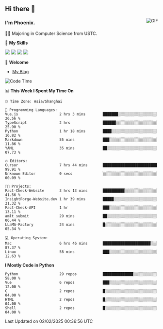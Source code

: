 ## Hi there 👋
<img align="right" alt="GIF" src="https://raw.githubusercontent.com/JoeyBling/JoeyBling/master/pic/pusheencode.gif" />

### I'm Phoenix.

👨‍🎓 Majoring in Computer Science from USTC.

🌟 **My Skills**

![](https://img.shields.io/badge/-Python-3e74a2?style=flat-square&logo=Python&logoColor=fff)
![](https://img.shields.io/badge/-C++-9f62a5?style=flat&logo=cplusplus&logoColor=white)
![](https://img.shields.io/badge/-Linux-185886?style=flat-square&logo=Linux&logoColor=fff)
![](https://img.shields.io/badge/-Rust-ff4136?style=flat-square&logo=Rust&logoColor=fff)

💬 **Welcome**

- [My Blog](https://ysy-phoenix.github.io/)

<!--START_SECTION:waka-->
![Code Time](http://img.shields.io/badge/Code%20Time-1%2C169%20hrs%2054%20mins-blue)

📊 **This Week I Spent My Time On** 

```text
🕑︎ Time Zone: Asia/Shanghai

💬 Programming Languages: 
Vue.js                   2 hrs 3 mins        ███████░░░░░░░░░░░░░░░░░░   26.56 % 
TypeScript               2 hrs               ██████░░░░░░░░░░░░░░░░░░░   25.90 % 
Python                   1 hr 18 mins        ████░░░░░░░░░░░░░░░░░░░░░   16.82 % 
Markdown                 55 mins             ███░░░░░░░░░░░░░░░░░░░░░░   11.86 % 
YAML                     35 mins             ██░░░░░░░░░░░░░░░░░░░░░░░   07.73 % 

🔥 Editors: 
Cursor                   7 hrs 44 mins       █████████████████████████   99.91 % 
Unknown Editor           0 secs              ░░░░░░░░░░░░░░░░░░░░░░░░░   00.09 % 

🐱‍💻 Projects: 
Fact-Check-Website       3 hrs 13 mins       ██████████░░░░░░░░░░░░░░░   41.56 % 
InsightForge-Website.dev 1 hr 39 mins        █████░░░░░░░░░░░░░░░░░░░░   21.32 % 
Fact-Check-API           1 hr                ███░░░░░░░░░░░░░░░░░░░░░░   13.11 % 
amlt_submit              29 mins             ██░░░░░░░░░░░░░░░░░░░░░░░   06.44 % 
LLaMA-Factory            24 mins             █░░░░░░░░░░░░░░░░░░░░░░░░   05.34 % 

💻 Operating System: 
Mac                      6 hrs 46 mins       ██████████████████████░░░   87.37 % 
Linux                    58 mins             ███░░░░░░░░░░░░░░░░░░░░░░   12.63 % 
```

**I Mostly Code in Python** 

```text
Python                   29 repos            ██████████████░░░░░░░░░░░   58.00 % 
Vue                      6 repos             ███░░░░░░░░░░░░░░░░░░░░░░   12.00 % 
C                        2 repos             █░░░░░░░░░░░░░░░░░░░░░░░░   04.00 % 
HTML                     2 repos             █░░░░░░░░░░░░░░░░░░░░░░░░   04.00 % 
Shell                    2 repos             █░░░░░░░░░░░░░░░░░░░░░░░░   04.00 % 
```




 Last Updated on 02/02/2025 00:36:56 UTC
<!--END_SECTION:waka-->

<!--
**ysy-phoenix/ysy-phoenix** is a ✨ _special_ ✨ repository because its `README.md` (this file) appears on your GitHub profile.

Here are some ideas to get you started:

- 🔭 I’m currently working on ...
- 🌱 I’m currently learning ...
- 👯 I’m looking to collaborate on ...
- 🤔 I’m looking for help with ...
- 💬 Ask me about ...
- 📫 How to reach me: ...
- 😄 Pronouns: ...
- ⚡ Fun fact: ...
-->
